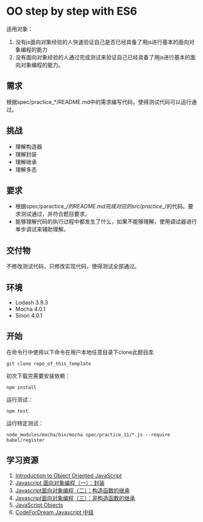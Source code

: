# OO step by step with ES6
适用对象：
1. 没有js面向对象经验的人快速验证自己是否已经具备了用js进行基本的面向对象编程的能力
2. 没有面向对象经验的人通过完成测试来验证自己已经具备了用js进行基本的面向对象编程的能力。

## 需求
根据spec/practice_*/README.md中的需求编写代码，使得测试代码可以运行通过。

## 挑战
* 理解构造器
* 理解封装
* 理解继承
* 理解多态

## 要求
* 根据spec/paractice_*/的README.md完成对应的src/practice_*/的代码。要求测试通过，并符合题目要求。
* 能够理解代码的执行过程中都发生了什么，如果不能够理解，使用调试器进行单步调试来辅助理解。

## 交付物
不修改测试代码，只修改实现代码，使得测试全部通过。

## 环境
* Lodash 3.9.3
* Mocha 4.0.1
* Sinon 4.0.1

## 开始
在命令行中使用以下命令在用户本地任意目录下clone此题目库
```
git clone repo_of_this_template
```

初次下载完需要安装依赖：
```
npm install
```
运行测试：
```
npm test
```
运行特定测试：
```
node_modules/mocha/bin/mocha spec/practice_11/*.js --require babel/register
```


## 学习资源
1. [Introduction to Object Oriented JavaScript](https://developer.mozilla.org/en-US/docs/Web/JavaScript/Introduction_to_Object-Oriented_JavaScript)
1. [Javascript 面向对象编程（一）：封装](http://www.ruanyifeng.com/blog/2010/05/object-oriented_javascript_encapsulation.html)
1. [Javascript面向对象编程（二）：构造函数的继承](http://www.ruanyifeng.com/blog/2010/05/object-oriented_javascript_inheritance.html)
1. [Javascript面向对象编程（三）：非构造函数的继承](http://www.ruanyifeng.com/blog/2010/05/object-oriented_javascript_inheritance_continued.html)
1. [JavaScript Objects](http://www.w3schools.com/js/js_object_definition.asp)
1. [CodeForDream Javascript 中级](http://www.codefordream.com/courses/js_intermediate/sections)
